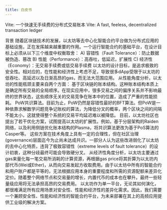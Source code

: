 ```yaml
---
title: 白皮书
---
```


Vite: 一个快速无手续费的分布式交易账本
Vite: A fast, feeless, decentralized transaction ledger

背景
随着区块链技术的发展，以太坊等去中心化智能合约平台做为分布式应用的基础设施，正在发挥越来越重要的作用。一个运行智能合约的基础平台，在设计目标上必须从以下三个维度中权衡取舍：
A) 容错性（Fault Tolerance）：防止数据被伪造、篡改
B) 性能（Performance）：高吞吐，低延迟，扩展性
C) 经济性（Economy）：无交易手续费或低交易手续费
以太坊的设计目标，是追求极致的安全性。相对应的，在性能和经济性上考虑不足，导致很多dApp受限于以太坊的低吞吐、高延迟以及日渐高昂的gas，而无法大范围应用。
从性能角度分析，以太坊的性能瓶颈主要来自两个方面：
基于区块链的账本结构。这种账本结构本质上是确定所有交易的全局顺序。在现实应用中，很多交易之间的偏序关系并不影响最终的世界状态，这些顺序无关的交易竞争在账本中的位置，造成了严重的性能损耗。
PoW共识算法。目前为止，PoW仍然是容错性最好的BFT算法。但PoW是一种依靠求解数学问题竞争记账权的算法，为降低分叉的概率，两个区块之间的间隔不能太小，这就使得整个系统的交易平均延迟难以被降低。
目前，以太坊社区也提出了若干优化方案，试图提高以太坊的扩展性。例如，基于分层架构的Raiden网络，以及利用侧链优化账本结构的Plasma，将共识算法更改为基于PoS算法的Casper等。
这些方案在技术角度上具有一定的合理性，但在社区治理(governance)层面迄今为止尚未达成共识。一部分人认为这些改进弱化了以太坊的去中心化特质，违背了极致容错性（extreme levels of fault tolerance）的设计初衷，这种分歧最终可能会导致硬分叉。
从经济性角度分析，以太坊主要通过gas来量化每一笔交易所消耗的计算资源，再根据gas price将其折算为以太坊内部代币(Wei或Ether)，从而向交易发起方收取费用。由于以太坊中所有的智能合约和用户账户都是平等的，无法根据应用本身的重要程度和所需的资源配额来差异化定价。随着整个网络节点和交易量的增长，内置代币的成本也在攀升。最终一些轻量级应用将无法承担高昂的交易费用。
以太坊作为单一平台，无论其如何演化，都很难满足所有应用场景对安全性、性能和经济性的差异化需求。因此，我们需要一个兼顾安全性、性能和经济性的智能合约平台，为未来部署在其上的高频应用提供工业级的解决方案。
